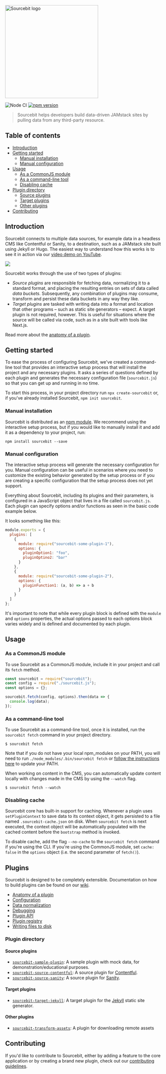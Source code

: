 <img alt="Sourcebit logo" src="https://raw.githubusercontent.com/stackbithq/sourcebit/master/Sourcebit.svg?sanitize=true" width="300">

![Node CI](https://github.com/stackbithq/sourcebit/workflows/Node%20CI/badge.svg?branch=master)
[![npm version](https://badge.fury.io/js/sourcebit.svg)](https://badge.fury.io/js/sourcebit)

> Sourcebit helps developers build data-driven JAMstack sites by pulling data from any third-party resource.

## Table of contents

- [Introduction](#introduction)
- [Getting started](#getting-started)
  - [Manual installation](#manual-installation)
  - [Manual configuration](#manual-configuration)
- [Usage](#usage)
  - [As a CommonJS module](#as-a-commonjs-module)
  - [As a command-line tool](#as-a-command-line-tool)
  - [Disabling cache](#disabling-cache)
- [Plugin directory](#plugin-directory)
  - [Source plugins](#source-plugins)
  - [Target plugins](#target-plugins)
  - [Other plugins](#other-plugins)
- [Contributing](#contributing)

## Introduction

Sourcebit connects to multiple data sources, for example data in a headless CMS like Contentful or Sanity, to a destination, such as a JAMstack site built using Jekyll or Hugo. The easiest way to understand how this works is to see it in action via our [video demo on YouTube](https://www.youtube.com/watch?v=BrZbWMXB4TQ).

[![](https://img.youtube.com/vi/fPvfeP1lzTY/0.jpg)](https://www.youtube.com/watch?v=fPvfeP1lzTY)

Sourcebit works through the use of two types of plugins:

- _Source plugins_ are responsible for fetching data, normalizing it to a standard format, and placing the resulting entries on sets of data called _data buckets_. Subsequently, any combination of plugins may consume, transform and persist these data buckets in any way they like.
- _Target plugins_ are tasked with writing data into a format and location that other programs – such as static site generators – expect. A target plugin is not required, however. This is useful for situations where the source will be called via code, such as in a site built with tools like Next.js.

Read more about the [anatomy of a plugin](https://github.com/stackbithq/sourcebit/wiki/Anatomy-of-a-plugin).

## Getting started

To ease the process of configuring Sourcebit, we've created a command-line tool that provides an interactive setup process that will install the project and any necessary plugins. It asks a series of questions defined by each plugin and generates the necessary configuration file (`sourcebit.js`) so that you can get up and running in no time.

To start this process, in your project directory run `npx create-sourcebit` or, if you've already installed Sourcebit, `npm init sourcebit`.

### Manual installation

Sourcebit is distributed as an [npm module](https://www.npmjs.com/package/sourcebit). We recommend using the interactive setup process, but if you would like to manually install it and add it as a dependency to your project, run:

```
npm install sourcebit --save
```

### Manual configuration

The interactive setup process will generate the necessary configuration for you. Manual configuration can be useful in scenarios where you need to customize the existing behavior generated by the setup process or if you are creating a specific configuration that the setup process does not yet support.

Everything about Sourcebit, including its plugins and their parameters, is configured in a JavaScript object that lives in a file called `sourcebit.js`. Each plugin can specify options and/or functions as seen in the basic code example below.

It looks something like this:

```js
module.exports = {
  plugins: [
    {
      module: require("sourcebit-some-plugin-1"),
      options: {
        pluginOption1: "foo",
        pluginOptino2: "bar"
      }
    },
    {
      module: require("sourcebit-some-plugin-2"),
      options: {
        pluginFunction1: (a, b) => a + b
      }
    }
  ]
};
```

It's important to note that while every plugin block is defined with the `module` and `options` properties, the actual options passed to each options block varies widely and is defined and documented by each plugin.

## Usage

### As a CommonJS module

To use Sourcebit as a CommonJS module, include it in your project and call its `fetch` method.

```js
const sourcebit = require("sourcebit");
const config = require("./sourcebit.js");
const options = {};

sourcebit.fetch(config, options).then(data => {
  console.log(data);
});
```

### As a command-line tool

To use Sourcebit as a command-line tool, once it is installed, run the `sourcebit fetch` command in your project directory.

```
$ sourcebit fetch
```

Note that if you do not have your local npm_modules on your PATH, you will need to run `./node_modules/.bin/sourcebit fetch` or [follow the instructions here](https://coderwall.com/p/i5z1cg/automatically-update-path-with-proper-node_modules-bin) to update your PATH.

When working on content in the CMS, you can automatically update content locally with changes made in the CMS by using the `--watch` flag.

```
$ sourcebit fetch --watch
```

### Disabling cache

Sourcebit core has built-in support for caching. Whenever a plugin uses `setPluginContext` to save data to its context object, it gets persisted to a file named `.sourcebit-cache.json` on disk. When `sourcebit fetch` is next executed, the context object will be automatically populated with the cached content before the `bootstrap` method is invoked.

To disable cache, add the flag `--no-cache` to the `sourcebit fetch` command if you're using the CLI. If you're using the CommonJS module, set `cache: false` in the `options` object (i.e. the second parameter of `fetch()`).

## Plugins

Sourcebit is designed to be completely extensible. Documentation on how to build plugins can be found on our [wiki](https://github.com/stackbithq/sourcebit/wiki).

* [Anatomy of a plugin](https://github.com/stackbithq/sourcebit/wiki/Anatomy-of-a-plugin)
* [Configuration](https://github.com/stackbithq/sourcebit/wiki/Configuration)
* [Data normalization](https://github.com/stackbithq/sourcebit/wiki/Data-normalization)
* [Debugging](https://github.com/stackbithq/sourcebit/wiki/Debugging)
* [Plugin API](https://github.com/stackbithq/sourcebit/wiki/Plugin-API)
* [Plugin registry](https://github.com/stackbithq/sourcebit/wiki/Plugin-registry)
* [Writing files to disk](https://github.com/stackbithq/sourcebit/wiki/Writing-files-to-disk)

### Plugin directory

#### Source plugins

- [`sourcebit-sample-plugin`](http://npmjs.com/package/sourcebit-sample-plugin): A sample plugin with mock data, for demonstration/educational purposes.
- [`sourcebit-source-contentful`](http://npmjs.com/package/sourcebit-source-contentful): A source plugin for [Contentful](https://www.contentful.com/).
- [`sourcebit-source-sanity`](http://npmjs.com/package/sourcebit-source-contentful): A source plugin for [Sanity](https://sanity.io/).

#### Target plugins

- [`sourcebit-target-jekyll`](http://npmjs.com/package/sourcebit-target-jekyll): A target plugin for the [Jekyll](https://www.jekyllrb.com/) static site generator.

#### Other plugins

- [`sourcebit-transform-assets`](https://github.com/stackbithq/sourcebit-transform-assets): A plugin for downloading remote assets

## Contributing

If you'd like to contribute to Sourcebit, either by adding a feature to the core application or by creating a brand new plugin, check out our [contributing guidelines](https://github.com/stackbithq/sourcebit/blob/master/CONTRIBUTING.md).
